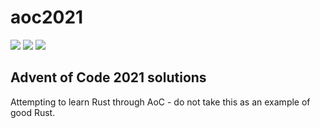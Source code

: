 # aoc2021

![](https://img.shields.io/badge/day%20📅-2-blue)
![](https://img.shields.io/badge/stars%20⭐-2-yellow)
![](https://img.shields.io/badge/days%20completed-1-red)

## Advent of Code 2021 solutions
Attempting to learn Rust through AoC - do not take this as an example of good Rust.
